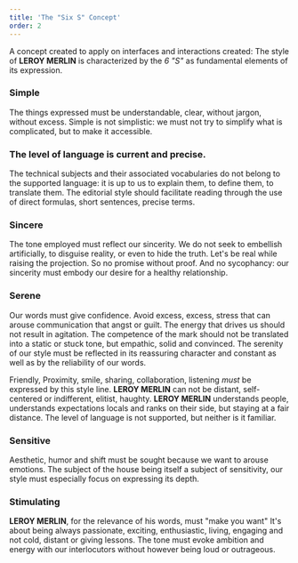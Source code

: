 ```yaml
---
title: 'The "Six S" Concept'
order: 2
---
```


A concept created to apply on interfaces and interactions created:
The style of **LEROY MERLIN** is characterized by the _6 "S"_ as fundamental elements of its expression.


### Simple
The things expressed must be understandable, clear, without jargon, without excess. Simple is not simplistic: we must not try to simplify what is complicated, but to make it accessible.

### The level of language is current and precise.
The technical subjects and their associated vocabularies do not belong to the supported language: it is up to us to explain them, to define them, to translate them. The editorial style should facilitate reading through the use of direct formulas, short sentences, precise terms.

### Sincere
The tone employed must reflect our sincerity.
We do not seek to embellish artificially, to disguise reality, or even to hide the truth.
Let's be real while raising the projection. So no promise without proof.
And no sycophancy: our sincerity must embody our desire for a healthy relationship.


### Serene
Our words must give confidence. Avoid excess, excess, stress that can arouse communication that angst or guilt. The energy that drives us should not result in agitation. The competence of the mark should not be translated into a static or stuck tone, but empathic, solid and convinced. The serenity of our style must be reflected in its reassuring character and constant as well as by the reliability of our words.

Friendly, Proximity, smile, sharing, collaboration, listening *must* be expressed by this style line.
**LEROY MERLIN** can not be distant, self-centered or indifferent, elitist, haughty. **LEROY MERLIN** understands people, understands expectations locals and ranks on their side, but staying at a fair distance. The level of language is not supported, but neither is it familiar.



### Sensitive
Aesthetic,
humor and shift must be sought because we want to arouse emotions.
The subject of the house being itself a subject of sensitivity,
our style must especially focus on expressing its depth.


### Stimulating
**LEROY MERLIN**, for the relevance of his words,
must "make you want" It's about being always passionate, exciting, enthusiastic, living,
engaging and not cold, distant or giving lessons.
The tone must evoke ambition and energy with our interlocutors without however being loud or outrageous.